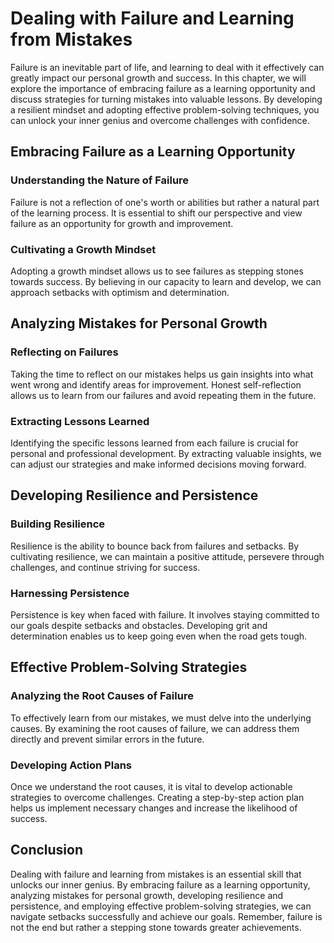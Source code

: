 Dealing with Failure and Learning from Mistakes
========================================================



Failure is an inevitable part of life, and learning to deal with it effectively can greatly impact our personal growth and success. In this chapter, we will explore the importance of embracing failure as a learning opportunity and discuss strategies for turning mistakes into valuable lessons. By developing a resilient mindset and adopting effective problem-solving techniques, you can unlock your inner genius and overcome challenges with confidence.

Embracing Failure as a Learning Opportunity
-------------------------------------------

### Understanding the Nature of Failure

Failure is not a reflection of one's worth or abilities but rather a natural part of the learning process. It is essential to shift our perspective and view failure as an opportunity for growth and improvement.

### Cultivating a Growth Mindset

Adopting a growth mindset allows us to see failures as stepping stones towards success. By believing in our capacity to learn and develop, we can approach setbacks with optimism and determination.

Analyzing Mistakes for Personal Growth
--------------------------------------

### Reflecting on Failures

Taking the time to reflect on our mistakes helps us gain insights into what went wrong and identify areas for improvement. Honest self-reflection allows us to learn from our failures and avoid repeating them in the future.

### Extracting Lessons Learned

Identifying the specific lessons learned from each failure is crucial for personal and professional development. By extracting valuable insights, we can adjust our strategies and make informed decisions moving forward.

Developing Resilience and Persistence
-------------------------------------

### Building Resilience

Resilience is the ability to bounce back from failures and setbacks. By cultivating resilience, we can maintain a positive attitude, persevere through challenges, and continue striving for success.

### Harnessing Persistence

Persistence is key when faced with failure. It involves staying committed to our goals despite setbacks and obstacles. Developing grit and determination enables us to keep going even when the road gets tough.

Effective Problem-Solving Strategies
------------------------------------

### Analyzing the Root Causes of Failure

To effectively learn from our mistakes, we must delve into the underlying causes. By examining the root causes of failure, we can address them directly and prevent similar errors in the future.

### Developing Action Plans

Once we understand the root causes, it is vital to develop actionable strategies to overcome challenges. Creating a step-by-step action plan helps us implement necessary changes and increase the likelihood of success.

Conclusion
----------

Dealing with failure and learning from mistakes is an essential skill that unlocks our inner genius. By embracing failure as a learning opportunity, analyzing mistakes for personal growth, developing resilience and persistence, and employing effective problem-solving strategies, we can navigate setbacks successfully and achieve our goals. Remember, failure is not the end but rather a stepping stone towards greater achievements.
